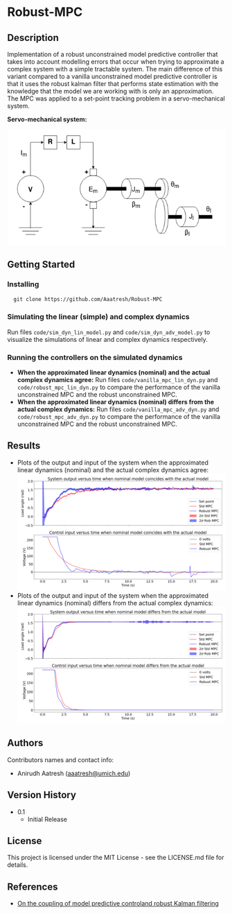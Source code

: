 # Robust-MPC

## Description
Implementation of a robust unconstrained model predictive controller that takes into account modelling errors that occur when trying to approximate a complex system with a simple tractable system. The main difference of this variant compared to a vanilla unconstrained model predictive controller is that it uses the robust kalman filter that performs state estimation with the knowledge that the model we are working with is only an approximation. The MPC was applied to a set-point tracking problem in a servo-mechanical system.

**Servo-mechanical system:**

![](./images/servo_mech_system.drawio.png)

  
## Getting Started

### Installing
```
  git clone https://github.com/Aaatresh/Robust-MPC
```

### Simulating the linear (simple) and complex dynamics
Run files ```code/sim_dyn_lin_model.py``` and ```code/sim_dyn_adv_model.py``` to visualize the simulations of linear and complex dynamics respectively.

### Running the controllers on the simulated dynamics
- **When the approximated linear dynamics (nominal) and the actual complex dynamics agree:** Run files ```code/vanilla_mpc_lin_dyn.py``` and ```code/robust_mpc_lin_dyn.py``` to compare the performance of the vanilla unconstrained MPC and the robust unconstrained MPC.
- **When the approximated linear dynamics (nominal) differs from the actual complex dynamics:** Run files ```code/vanilla_mpc_adv_dyn.py``` and ```code/robust_mpc_adv_dyn.py``` to compare the performance of the vanilla unconstrained MPC and the robust unconstrained MPC.

## Results
- Plots of the output and input of the system when the approximated linear dynamics (nominal) and the actual complex dynamics agree:
![](./images/exp1_y_and_u.png)
- Plots of the output and input of the system when the approximated linear dynamics (nominal) differs from the actual complex dynamics:
![](./images/exp2_y_and_u.png)


## Authors
Contributors names and contact info:
* Anirudh Aatresh (aaatresh@umich.edu)  

## Version History
* 0.1
    * Initial Release

## License
This project is licensed under the MIT License - see the LICENSE.md file for details.

## References
* [On the coupling of model predictive controland robust Kalman filtering](https://ietresearch.onlinelibrary.wiley.com/doi/epdf/10.1049/iet-cta.2017.1074)
